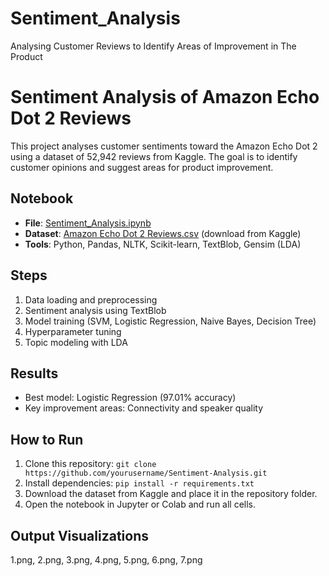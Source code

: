 # Sentiment_Analysis
Analysing Customer Reviews to Identify Areas of Improvement in The Product

# Sentiment Analysis of Amazon Echo Dot 2 Reviews

This project analyses customer sentiments toward the Amazon Echo Dot 2 using a dataset of 52,942 reviews from Kaggle. The goal is to identify customer opinions and suggest areas for product improvement.

## Notebook
- **File**: [Sentiment_Analysis.ipynb](Sentiment_Analysis.ipynb)
- **Dataset**: [Amazon Echo Dot 2 Reviews.csv](https://www.kaggle.com/datasets/linzey/amazon-echo-dot-2-reviews) (download from Kaggle)
- **Tools**: Python, Pandas, NLTK, Scikit-learn, TextBlob, Gensim (LDA)

## Steps
1. Data loading and preprocessing
2. Sentiment analysis using TextBlob
3. Model training (SVM, Logistic Regression, Naive Bayes, Decision Tree)
4. Hyperparameter tuning
5. Topic modeling with LDA

## Results
- Best model: Logistic Regression (97.01% accuracy)
- Key improvement areas: Connectivity and speaker quality

## How to Run
1. Clone this repository: `git clone https://github.com/yourusername/Sentiment-Analysis.git`
2. Install dependencies: `pip install -r requirements.txt`
3. Download the dataset from Kaggle and place it in the repository folder.
4. Open the notebook in Jupyter or Colab and run all cells.

## Output Visualizations
1.png,
2.png,
3.png,
4.png,
5.png,
6.png,
7.png
